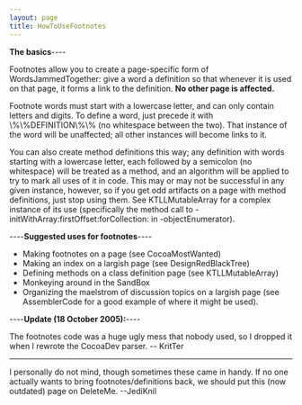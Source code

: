 ```yaml
---
layout: page
title: HowToUseFootnotes
---
```


**The basics**----

Footnotes allow you to create a page-specific form of WordsJammedTogether: give a word a definition so that whenever it is used on that page, it forms a link to the definition. **No other page is affected.**

Footnote words must start with a lowercase letter, and can only contain letters and digits. To define a word, just precede it with \\%\\%DEFINITION\\%\\% (no whitespace between the two). That instance of the word will be unaffected; all other instances will become links to it.

You can also create method definitions this way; any definition with words starting with a lowercase letter, each followed by a semicolon (no whitespace) will be treated as a method, and an algorithm will be applied to try to mark all uses of it in code. This may or may not be successful in any given instance, however, so if you get odd artifacts on a page with method definitions, just stop using them. See KTLLMutableArray for a complex instance of its use (specifically the method call to -initWithArray:firstOffset:forCollection: in -objectEnumerator).

----**Suggested uses for footnotes**----

* Making footnotes on a page (see CocoaMostWanted)
* Making an index on a largish page (see DesignRedBlackTree)
* Defining methods on a class definition page (see KTLLMutableArray)
* Monkeying around in the SandBox
* Organizing the maelstrom of discussion topics on a largish page (see AssemblerCode for a good example of where it might be used).


----**Update (18 October 2005):**----

The footnotes code was a huge ugly mess that nobody used, so I dropped it when I rewrote the CocoaDev parser. -- KritTer

----
I personally do not mind, though sometimes these came in handy. If no one actually wants to bring footnotes/definitions back, we should put this (now outdated) page on DeleteMe. --JediKnil

